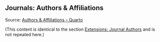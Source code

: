 ## Journals: Authors & Affiliations

Source: [Authors & Affiliations – Quarto](https://quarto.org/docs/journals/authors.html)

(This content is identical to the section [Extensions: Journal Authors](#extensions-journal-authors) and is not repeated here.)

